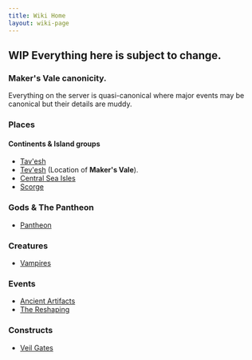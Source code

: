 ```yaml
---
title: Wiki Home
layout: wiki-page
---
```


## WIP Everything here is subject to change.

### Maker's Vale canonicity.
Everything on the server is quasi-canonical where major events may be canonical but their details are muddy.

### Places

#### Continents & Island groups
- [Tav'esh](continents/Tav'esh)
- [Tev'esh](continents/Tev'esh) (Location of **Maker's Vale**).
- [Central Sea Isles](continents/Central-Sea-Isles)
- [Scorge](continents/Scorge)

### Gods & The Pantheon
- [Pantheon](religion/Pantheon)

### Creatures
- [Vampires](creatures/Vampires)

### Events
- [Ancient Artifacts](event/Ancient-Artifacts)
- [The Reshaping](event/The-Reshaping)

### Constructs
- [Veil Gates](constructs/Veil-Gates)